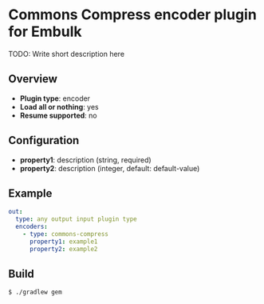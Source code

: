 # Commons Compress encoder plugin for Embulk

TODO: Write short description here

## Overview

* **Plugin type**: encoder
* **Load all or nothing**: yes
* **Resume supported**: no

## Configuration

- **property1**: description (string, required)
- **property2**: description (integer, default: default-value)

## Example

```yaml
out:
  type: any output input plugin type
  encoders:
    - type: commons-compress
      property1: example1
      property2: example2
```

## Build

```
$ ./gradlew gem
```
